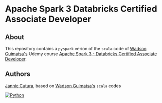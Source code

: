 # Apache Spark 3 Databricks Certified Associate Developer

## About
This repository contains a `pyspark` verion of the `scala` code of [Wadson Guimatsa's](https://www.linkedin.com/in/wadson-guimatsa/) Udemy course [Apache Spark 3 - Databricks Certified Associate Developer](https://www.udemy.com/course/apache-spark-3-databricks-certified-associate-developer/).

## Authors
[Jannic Cutura](https://www.linkedin.com/in/dr-jannic-alexander-cutura-35306973/), based on [Wadson Guimatsa's](https://www.linkedin.com/in/wadson-guimatsa/) `scala` codes

[![Python](https://img.shields.io/static/v1?label=made%20with&message=Python&color=blue&style=for-the-badge&logo=Python&logoColor=white)](#)